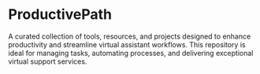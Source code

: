 # ProductivePath
A curated collection of tools, resources, and projects designed to enhance productivity and streamline virtual assistant workflows. This repository is ideal for managing tasks, automating processes, and delivering exceptional virtual support services.
